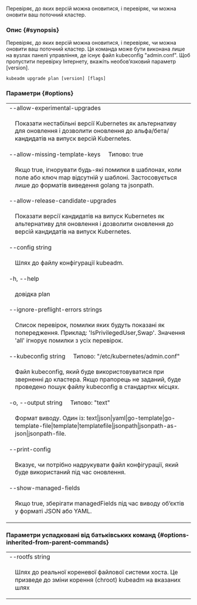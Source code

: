 
Перевіряє, до яких версій можна оновитися, і перевіряє, чи можна оновити ваш поточний кластер.

### Опис {#synopsis}

Перевіряє, до яких версій можна оновитися, і перевіряє, чи можна оновити ваш поточний кластер. Ця команда може бути виконана лише на вузлах панелі управління, де існує файл kubeconfig "admin.conf". Щоб пропустити перевірку Інтернету, вкажіть необовʼязковий параметр [version].

```shell
kubeadm upgrade plan [version] [flags]
```

### Параметри {#options}

<table style="width: 100%; table-layout: fixed;">
    <colgroup>
        <col span="1" style="width: 10px;" />
        <col span="1" />
    </colgroup>
    <tbody>
        <tr>
            <td colspan="2">--allow-experimental-upgrades</td>
        </tr>
        <tr>
            <td></td>
            <td style="line-height: 130%; word-wrap: break-word;"><p>Показати нестабільні версії Kubernetes як альтернативу для оновлення і дозволити оновлення до альфа/бета/кандидатів на випуск версій Kubernetes.</p></td>
        </tr>
        <tr>
        <td colspan="2">--allow-missing-template-keys&nbsp;&nbsp;&nbsp;&nbsp;&nbsp;Типово: true</td>
        </tr>
        <tr>
            <td></td>
            <td style="line-height: 130%; word-wrap: break-word;"><p>Якщо true, ігнорувати будь-які помилки в шаблонах, коли поле або ключ map відсутній у шаблоні. Застосовується лише до форматів виведення golang та jsonpath.</p></td>
        </tr>
        <tr>
        <td colspan="2">--allow-release-candidate-upgrades</td>
        </tr>
        <tr>
            <td></td>
            <td style="line-height: 130%; word-wrap: break-word;"><p>Показати версії кандидатів на випуск Kubernetes як альтернативу для оновлення і дозволити оновлення до версій кандидатів на випуск Kubernetes.</p></td>
        </tr>
        <tr>
        <td colspan="2">--config string</td>
        </tr>
        <tr>
            <td></td>
            <td style="line-height: 130%; word-wrap: break-word;"><p>Шлях до файлу конфігурації kubeadm.</p></td>
        </tr>
        <tr>
        <tr>
        <td colspan="2">-h, --help</td>
        </tr>
        <tr>
            <td></td>
            <td style="line-height: 130%; word-wrap: break-word;"><p>довідка plan</p></td>
        </tr>
        <tr>
        <td colspan="2">--ignore-preflight-errors strings</td>
        </tr>
        <tr>
            <td></td>
            <td style="line-height: 130%; word-wrap: break-word;"><p>Список перевірок, помилки яких будуть показані як попередження. Приклад: 'IsPrivilegedUser,Swap'. Значення 'all' ігнорує помилки з усіх перевірок.</p></td>
        </tr>
        <tr>
        <td colspan="2">--kubeconfig string&nbsp;&nbsp;&nbsp;&nbsp;&nbsp;Типово: "/etc/kubernetes/admin.conf"</td>
        </tr>
        <tr>
            <td></td>
            <td style="line-height: 130%; word-wrap: break-word;"><p>Файл kubeconfig, який буде використовуватися при зверненні до кластера. Якщо прапорець не заданий, буде проведено пошук файлу kubeconfig в стандартнх місцях.</p></td>
        </tr>
        <td colspan="2">-o, --output string&nbsp;&nbsp;&nbsp;&nbsp;&nbsp;Типово: "text"</td>
        </tr>
        <tr>
            <td></td>
            <td style="line-height: 130%; word-wrap: break-word;"><p>Формат виводу. Один із: text|json|yaml|go-template|go-template-file|template|templatefile|jsonpath|jsonpath-as-json|jsonpath-file.</p></td>
        </tr>
        <tr>
        <td colspan="2">--print-config</td>
        </tr>
        <tr>
            <td></td>
            <td style="line-height: 130%; word-wrap: break-word;"><p>Вказує, чи потрібно надрукувати файл конфігурації, який буде використаний під час оновлення.</p></td>
        </tr>
        <tr>
        <td colspan="2">--show-managed-fields</td>
        </tr>
        <tr>
            <td></td>
            <td style="line-height: 130%; word-wrap: break-word;"><p>Якщо true, зберігати managedFields під час виводу обʼєктів у форматі JSON або YAML.</p></td>
        </tr>
    </tbody>
</table>

### Параметри успадковані від батьківських команд {#options-inherited-from-parent-commands}

<table style="width: 100%; table-layout: fixed;">
    <colgroup>
        <col span="1" style="width: 10px;" />
        <col span="1" />
    </colgroup>
    <tbody>
        <tr>
            <td colspan="2">--rootfs string</td>
        </tr>
        <tr>
            <td></td>
            <td style="line-height: 130%; word-wrap: break-word;"><p>Шлях до реальної кореневої файлової системи хоста. Це призведе до зміни корення (chroot) kubeadm на вказаних шлях</p></td>
        </tr>
    </tbody>
</table>
